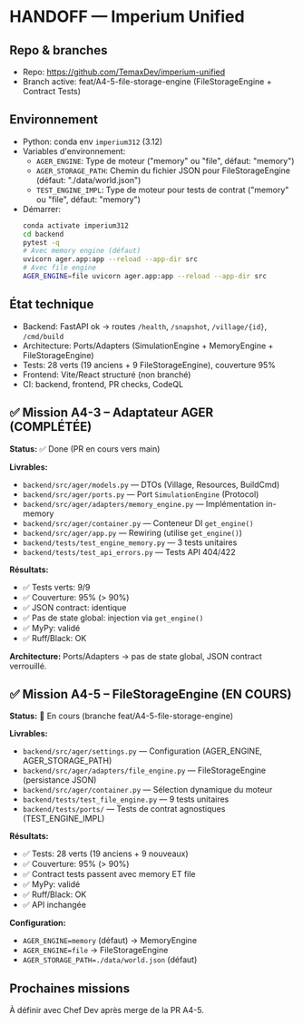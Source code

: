 # HANDOFF — Imperium Unified

## Repo & branches

- Repo: https://github.com/TemaxDev/imperium-unified
- Branch active: feat/A4-5-file-storage-engine (FileStorageEngine + Contract Tests)

## Environnement

- Python: conda env `imperium312` (3.12)
- Variables d'environnement:
  - `AGER_ENGINE`: Type de moteur ("memory" ou "file", défaut: "memory")
  - `AGER_STORAGE_PATH`: Chemin du fichier JSON pour FileStorageEngine (défaut: "./data/world.json")
  - `TEST_ENGINE_IMPL`: Type de moteur pour tests de contrat ("memory" ou "file", défaut: "memory")
- Démarrer:
  ```bash
  conda activate imperium312
  cd backend
  pytest -q
  # Avec memory engine (défaut)
  uvicorn ager.app:app --reload --app-dir src
  # Avec file engine
  AGER_ENGINE=file uvicorn ager.app:app --reload --app-dir src
  ```

## État technique

- Backend: FastAPI ok → routes `/health`, `/snapshot`, `/village/{id}`, `/cmd/build`
- Architecture: Ports/Adapters (SimulationEngine + MemoryEngine + FileStorageEngine)
- Tests: 28 verts (19 anciens + 9 FileStorageEngine), couverture 95%
- Frontend: Vite/React structuré (non branché)
- CI: backend, frontend, PR checks, CodeQL

## ✅ Mission A4-3 – Adaptateur AGER (COMPLÉTÉE)

**Status:** ✅ Done (PR en cours vers main)

**Livrables:**
- `backend/src/ager/models.py` — DTOs (Village, Resources, BuildCmd)
- `backend/src/ager/ports.py` — Port `SimulationEngine` (Protocol)
- `backend/src/ager/adapters/memory_engine.py` — Implémentation in-memory
- `backend/src/ager/container.py` — Conteneur DI `get_engine()`
- `backend/src/ager/app.py` — Rewiring (utilise `get_engine()`)
- `backend/tests/test_engine_memory.py` — 3 tests unitaires
- `backend/tests/test_api_errors.py` — Tests API 404/422

**Résultats:**
- ✅ Tests verts: 9/9
- ✅ Couverture: 95% (> 90%)
- ✅ JSON contract: identique
- ✅ Pas de state global: injection via `get_engine()`
- ✅ MyPy: validé
- ✅ Ruff/Black: OK

**Architecture:** Ports/Adapters → pas de state global, JSON contract verrouillé.

## ✅ Mission A4-5 – FileStorageEngine (EN COURS)

**Status:** 🚧 En cours (branche feat/A4-5-file-storage-engine)

**Livrables:**
- `backend/src/ager/settings.py` — Configuration (AGER_ENGINE, AGER_STORAGE_PATH)
- `backend/src/ager/adapters/file_engine.py` — FileStorageEngine (persistance JSON)
- `backend/src/ager/container.py` — Sélection dynamique du moteur
- `backend/tests/test_file_engine.py` — 9 tests unitaires
- `backend/tests/ports/` — Tests de contrat agnostiques (TEST_ENGINE_IMPL)

**Résultats:**
- ✅ Tests: 28 verts (19 anciens + 9 nouveaux)
- ✅ Couverture: 95% (> 90%)
- ✅ Contract tests passent avec memory ET file
- ✅ MyPy: validé
- ✅ Ruff/Black: OK
- ✅ API inchangée

**Configuration:**
- `AGER_ENGINE=memory` (défaut) → MemoryEngine
- `AGER_ENGINE=file` → FileStorageEngine
- `AGER_STORAGE_PATH=./data/world.json` (défaut)

## Prochaines missions

À définir avec Chef Dev après merge de la PR A4-5.
